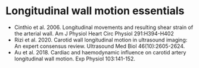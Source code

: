 # Longitudinal wall motion essentials

* Cinthio et al. 2006. Longitudinal movements and resulting shear strain of the arterial wall. Am J Physiol Heart Circ Physiol 291:H394-H402
* Rizi et al. 2020. Carotid wall longitudinal motion in ultrasound imaging: An expert consensus review. Ultrasound Med Biol 46(10):2605-2624.
* Au et al. 2018. Cardiac and haemodynamic influence on carotid artery longitudinal wall motion. Exp Physiol 103:141-152.
